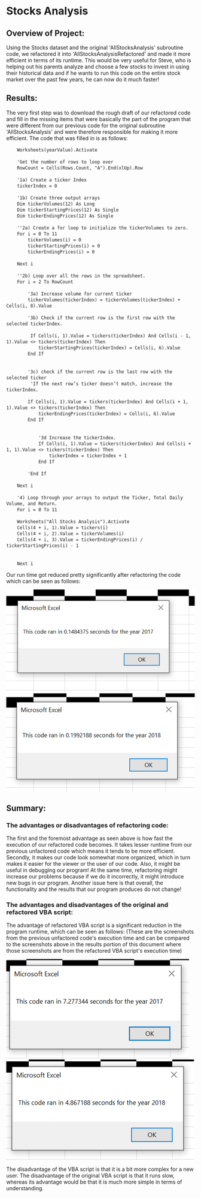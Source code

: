 # Stocks Analysis

## Overview of Project:
Using the Stocks dataset and the original 'AllStocksAnalysis' subroutine code, we refactored it into 'AllStocksAnalysisRefactored' and made it more efficient in terms of its runtime. This would be very useful for Steve, who is helping out his parents analyze and choose a few stocks to invest in using their historical data and if he wants to run this code on the entire stock market over the past few years, he can now do it much faster! 

## Results:
The very first step was to download the rough draft of our refactored code and fill in the missing items that were basically the part of the program that were different from our previous code for the original subroutine 'AllStocksAnalysis' and were therefore responsible for making it more efficient. The code that was filled in is as follows:
```'Activate data worksheet
    Worksheets(yearValue).Activate
    
    'Get the number of rows to loop over
    RowCount = Cells(Rows.Count, "A").End(xlUp).Row
    
    '1a) Create a ticker Index
    tickerIndex = 0 

    '1b) Create three output arrays   
    Dim tickerVolumes(12) As Long  
    Dim tickerStartingPrices(12) As Single
    Dim tickerEndingPrices(12) As Single  
    
    ''2a) Create a for loop to initialize the tickerVolumes to zero. 
    For i = 0 To 11
        tickerVolumes(i) = 0
        tickerStartingPrices(i) = 0
        tickerEndingPrices(i) = 0
    
    Next i 
        
    ''2b) Loop over all the rows in the spreadsheet. 
    For i = 2 To RowCount
    
        '3a) Increase volume for current ticker
        tickerVolumes(tickerIndex) = tickerVolumes(tickerIndex) + Cells(i, 8).Value
        
        '3b) Check if the current row is the first row with the selected tickerIndex.
        
         If Cells(i, 1).Value = tickers(tickerIndex) And Cells(i - 1, 1).Value <> tickers(tickerIndex) Then 
            tickerStartingPrices(tickerIndex) = Cells(i, 6).Value 
        End If 
            
        
        '3c) check if the current row is the last row with the selected ticker
         'If the next row’s ticker doesn’t match, increase the tickerIndex.
        
        If Cells(i, 1).Value = tickers(tickerIndex) And Cells(i + 1, 1).Value <> tickers(tickerIndex) Then
            tickerEndingPrices(tickerIndex) = Cells(i, 6).Value
        End If 
            

            '3d Increase the tickerIndex. 
            If Cells(i, 1).Value = tickers(tickerIndex) And Cells(i + 1, 1).Value <> tickers(tickerIndex) Then
                tickerIndex = tickerIndex + 1 
            End If  
            
        'End If
    
    Next i
    
    '4) Loop through your arrays to output the Ticker, Total Daily Volume, and Return.
    For i = 0 To 11
    
    Worksheets("All Stocks Analysis").Activate
    Cells(4 + i, 1).Value = tickers(i)
    Cells(4 + i, 2).Value = tickerVolumes(i)
    Cells(4 + i, 3).Value = tickerEndingPrices(i) / tickerStartingPrices(i) - 1
        
        
    Next i
```
Our run time got reduced pretty significantly after refactoring the code which can be seen as follows:

![](Images/VBA_Challenge_2017.png)
![](Images/VBA_Challenge_2018.png)

## Summary:
### The advantages or disadvantages of refactoring code:
The first and the foremost advantage as seen above is how fast the execution of our refactored code becomes. It takes lesser runtime from our previous unfactored code which means it tends to be more efficient. Secondly, it makes our code look somewhat more organized, which in turn makes it easier for the viewer or the user of our code. Also, it might be useful in debugging our program! At the same time, refactoring might increase our problems because if we do it incorrectly, it might introduce new bugs in our program. Another issue here is that overall, the functionality and the results that our program produces do not change! 

### The advantages and disadvantages of the original and refactored VBA script:
The advantage of refactored VBA script is a significant reduction in the program runtime, which can be seen as follows:
(These are the screenshots from the previous unfactored code's execution time and can be compared to the screenshots above in the results portion of this document where those screenshots are from the refactored VBA script's execution time)

![](Images/Screenshot_1.png)
![](Images/Screenshot_2.png)

The disadvantage of the VBA script is that it is a bit more complex for a new user.
The disadvantage of the original VBA script is that it runs slow, whereas its advantage would be that it is much more simple in terms of understanding.





